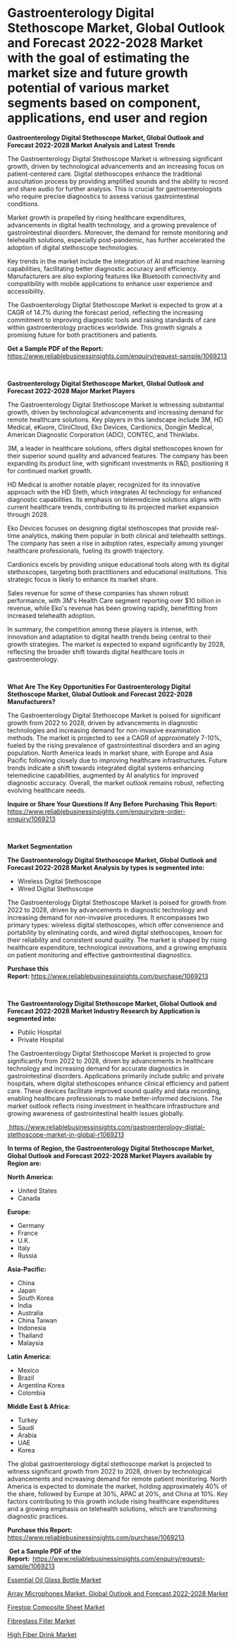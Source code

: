 <p><h1>Gastroenterology Digital Stethoscope Market, Global Outlook and Forecast 2022-2028 Market with the goal of estimating the market size and future growth potential of various market segments based on component, applications, end user and region</h1></p><p><strong>Gastroenterology Digital Stethoscope Market, Global Outlook and Forecast 2022-2028 Market Analysis and Latest Trends</strong></p>
<p><p>The Gastroenterology Digital Stethoscope Market is witnessing significant growth, driven by technological advancements and an increasing focus on patient-centered care. Digital stethoscopes enhance the traditional auscultation process by providing amplified sounds and the ability to record and share audio for further analysis. This is crucial for gastroenterologists who require precise diagnostics to assess various gastrointestinal conditions.</p><p>Market growth is propelled by rising healthcare expenditures, advancements in digital health technology, and a growing prevalence of gastrointestinal disorders. Moreover, the demand for remote monitoring and telehealth solutions, especially post-pandemic, has further accelerated the adoption of digital stethoscope technologies.</p><p>Key trends in the market include the integration of AI and machine learning capabilities, facilitating better diagnostic accuracy and efficiency. Manufacturers are also exploring features like Bluetooth connectivity and compatibility with mobile applications to enhance user experience and accessibility.</p><p>The Gastroenterology Digital Stethoscope Market is expected to grow at a CAGR of 14.7% during the forecast period, reflecting the increasing commitment to improving diagnostic tools and raising standards of care within gastroenterology practices worldwide. This growth signals a promising future for both practitioners and patients.</p></p>
<p><strong>Get a Sample PDF of the Report:&nbsp;</strong> <a href="https://www.reliablebusinessinsights.com/enquiry/request-sample/1069213">https://www.reliablebusinessinsights.com/enquiry/request-sample/1069213</a></p>
<p>&nbsp;</p>
<p><strong>Gastroenterology Digital Stethoscope Market, Global Outlook and Forecast 2022-2028 Major Market Players</strong></p>
<p><p>The Gastroenterology Digital Stethoscope Market is witnessing substantial growth, driven by technological advancements and increasing demand for remote healthcare solutions. Key players in this landscape include 3M, HD Medical, eKuore, CliniCloud, Eko Devices, Cardionics, Dongjin Medical, American Diagnostic Corporation (ADC), CONTEC, and Thinklabs.</p><p>3M, a leader in healthcare solutions, offers digital stethoscopes known for their superior sound quality and advanced features. The company has been expanding its product line, with significant investments in R&D, positioning it for continued market growth.</p><p>HD Medical is another notable player, recognized for its innovative approach with the HD Steth, which integrates AI technology for enhanced diagnostic capabilities. Its emphasis on telemedicine solutions aligns with current healthcare trends, contributing to its projected market expansion through 2028.</p><p>Eko Devices focuses on designing digital stethoscopes that provide real-time analytics, making them popular in both clinical and telehealth settings. The company has seen a rise in adoption rates, especially among younger healthcare professionals, fueling its growth trajectory.</p><p>Cardionics excels by providing unique educational tools along with its digital stethoscopes, targeting both practitioners and educational institutions. This strategic focus is likely to enhance its market share.</p><p>Sales revenue for some of these companies has shown robust performance, with 3M's Health Care segment reporting over $10 billion in revenue, while Eko's revenue has been growing rapidly, benefitting from increased telehealth adoption.</p><p>In summary, the competition among these players is intense, with innovation and adaptation to digital health trends being central to their growth strategies. The market is expected to expand significantly by 2028, reflecting the broader shift towards digital healthcare tools in gastroenterology.</p></p>
<p>&nbsp;</p>
<p><strong>What Are The Key Opportunities For Gastroenterology Digital Stethoscope Market, Global Outlook and Forecast 2022-2028 Manufacturers?</strong></p>
<p><p>The Gastroenterology Digital Stethoscope Market is poised for significant growth from 2022 to 2028, driven by advancements in diagnostic technologies and increasing demand for non-invasive examination methods. The market is projected to see a CAGR of approximately 7-10%, fueled by the rising prevalence of gastrointestinal disorders and an aging population. North America leads in market share, with Europe and Asia Pacific following closely due to improving healthcare infrastructures. Future trends indicate a shift towards integrated digital systems enhancing telemedicine capabilities, augmented by AI analytics for improved diagnostic accuracy. Overall, the market outlook remains robust, reflecting evolving healthcare needs.</p></p>
<p><strong>Inquire or Share Your Questions If Any Before Purchasing This Report:</strong> <a href="https://www.reliablebusinessinsights.com/enquiry/pre-order-enquiry/1069213">https://www.reliablebusinessinsights.com/enquiry/pre-order-enquiry/1069213</a></p>
<p>&nbsp;</p>
<p><strong>Market Segmentation</strong></p>
<p><strong>The Gastroenterology Digital Stethoscope Market, Global Outlook and Forecast 2022-2028 Market Analysis by types is segmented into:</strong></p>
<p><ul><li>Wireless Digital Stethoscope</li><li>Wired Digital Stethoscope</li></ul></p>
<p><p>The Gastroenterology Digital Stethoscope Market is poised for growth from 2022 to 2028, driven by advancements in diagnostic technology and increasing demand for non-invasive procedures. It encompasses two primary types: wireless digital stethoscopes, which offer convenience and portability by eliminating cords, and wired digital stethoscopes, known for their reliability and consistent sound quality. The market is shaped by rising healthcare expenditure, technological innovations, and a growing emphasis on patient monitoring and effective gastrointestinal diagnostics.</p></p>
<p><strong>Purchase this Report:&nbsp;</strong><a href="https://www.reliablebusinessinsights.com/purchase/1069213">https://www.reliablebusinessinsights.com/purchase/1069213</a></p>
<p>&nbsp;</p>
<p><strong>The Gastroenterology Digital Stethoscope Market, Global Outlook and Forecast 2022-2028 Market Industry Research by Application is segmented into:</strong></p>
<p><ul><li>Public Hospital</li><li>Private Hospital</li></ul></p>
<p><p>The Gastroenterology Digital Stethoscope Market is projected to grow significantly from 2022 to 2028, driven by advancements in healthcare technology and increasing demand for accurate diagnostics in gastrointestinal disorders. Applications primarily include public and private hospitals, where digital stethoscopes enhance clinical efficiency and patient care. These devices facilitate improved sound quality and data recording, enabling healthcare professionals to make better-informed decisions. The market outlook reflects rising investment in healthcare infrastructure and growing awareness of gastrointestinal health issues globally.</p></p>
<p><a href="https://www.reliablebusinessinsights.com/gastroenterology-digital-stethoscope-market-in-global-r1069213">&nbsp;https://www.reliablebusinessinsights.com/gastroenterology-digital-stethoscope-market-in-global-r1069213</a></p>
<p><strong>In terms of Region, the Gastroenterology Digital Stethoscope Market, Global Outlook and Forecast 2022-2028 Market Players available by Region are:</strong></p>
<p>
    <p> <strong> North America: </strong>
        <ul>
            <li>United States</li>
            <li>Canada</li>
        </ul>
        </p> 
    <p> <strong> Europe: </strong>
        <ul>
            <li>Germany</li>
            <li>France</li>
            <li>U.K.</li>
            <li>Italy</li>
            <li>Russia</li>
        </ul>
        </p> 
    <p> <strong> Asia-Pacific: </strong>
        <ul>
            <li>China</li>
            <li>Japan</li>
            <li>South Korea</li>
            <li>India</li>
            <li>Australia</li>
            <li>China Taiwan</li>
            <li>Indonesia</li>
            <li>Thailand</li>
            <li>Malaysia</li>
        </ul>
        </p> 
    <p> <strong> Latin America: </strong>
        <ul>
            <li>Mexico</li>
            <li>Brazil</li>
            <li>Argentina Korea</li>
            <li>Colombia</li>
        </ul>
        </p> 
    <p> <strong> Middle East & Africa: </strong>
        <ul>
            <li>Turkey</li>
            <li>Saudi</li>
            <li>Arabia</li>
            <li>UAE</li>
            <li>Korea</li>
        </ul>
    </p>
    </p>
<p><p>The global gastroenterology digital stethoscope market is projected to witness significant growth from 2022 to 2028, driven by technological advancements and increasing demand for remote patient monitoring. North America is expected to dominate the market, holding approximately 40% of the share, followed by Europe at 30%, APAC at 20%, and China at 10%. Key factors contributing to this growth include rising healthcare expenditures and a growing emphasis on telehealth solutions, which are transforming diagnostic practices.</p></p>
<p><strong>Purchase this Report: </strong><a href="https://www.reliablebusinessinsights.com/purchase/1069213">https://www.reliablebusinessinsights.com/purchase/1069213</a></p>
<p>&nbsp;<strong>Get a Sample PDF of the Report:&nbsp;&nbsp;</strong><a href="https://www.reliablebusinessinsights.com/enquiry/request-sample/1069213">https://www.reliablebusinessinsights.com/enquiry/request-sample/1069213</a></p>
<p><strong></strong></p>
<p><p><a href="https://medium.com/@lylaberge/the-essential-oil-glass-bottle-industry-analysis-report-offers-a-comprehensive-and-current-7f895588d139">Essential Oil Glass Bottle Market</a></p><p><a href="https://github.com/LacThu1/Market-Research-Report-List-1/blob/main/array-microphones-market-global-outlook-and-forecast-2022-2028-market.md">Array Microphones Market, Global Outlook and Forecast 2022-2028 Market</a></p><p><a href="https://issuu.com/reportprime-2/docs/firestop-composite-sheet-market-siz_fe0eb4b6d7ca24">Firestop Composite Sheet Market</a></p><p><a href="https://issuu.com/reportprime-2/docs/fibreglass-filler-market-size-2030._ed9779324bb3b8">Fibreglass Filler Market</a></p><p><a href="https://www.linkedin.com/pulse/high-fiber-drink-market-essentials-key-players-demand-drivers-emjne?trackingId=Tr0PEkxvQ5OyBbxVSX8v7Q%3D%3D">High Fiber Drink Market</a></p></p>